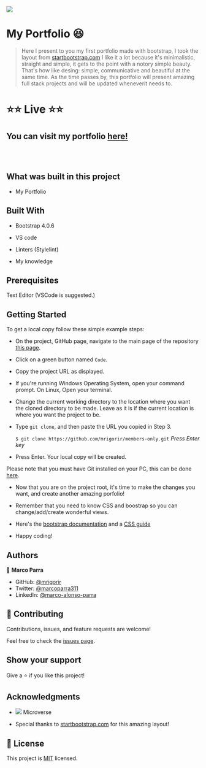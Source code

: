 ![](https://img.shields.io/badge/Microverse-blueviolet)

# My Portfolio :satisfied:

> Here I present to you my first portfolio made with bootstrap, I took the layout from [startbootstrap.com](https://startbootstrap.com/theme/freelancer) I like it a lot because it's minimalistic, straight and simple, it gets to the point with a notory simple beauty. That's how like desing: simple, communicative and beautiful at the same time. As the time passes by, this portfolio will present amazing full stack projects and will be updated wheneverit needs to. 


# :star::star: Live :star::star:

## You can visit my portfolio [here!](https://mrigorir.github.io/portfolio/)
<br>
<br>

## **What was built in this project**

- My Portfolio


## Built With

- Bootstrap 4.0.6

- VS code

- Linters (Stylelint)

- My knowledge


## Prerequisites

Text Editor (VSCode is suggested.) 


## Getting Started

To get a local copy follow these simple example steps:

- On the project, GitHub page, navigate to the main page of the repository [this page](https://github.com/mrigorir/portfolio.git).

- Click on a green button named `Code`.

- Copy the project URL as displayed.

- If you're running Windows Operating System, open your command prompt. On Linux, Open your terminal.

- Change the current working directory to the location where you want the cloned directory to be made. Leave as it is if the current location is where you want the project to be.

- Type `git clone`, and then paste the URL you copied in Step 3.<br>

  `$ git clone https://github.com/mrigorir/members-only.git` <em>Press Enter key</em><br>

- Press Enter. Your local copy will be created.

Please note that you must have Git installed on your PC, this can be done [here](https://gist.github.com/derhuerst/1b15ff4652a867391f03).

- Now that you are on the project root, it's time to make the changes you want, and create another amazing porfolio!

- Remember that you need to know CSS and boostrap so you can change/add/create wonderful views. 

- Here's the [bootstrap documentation](https://getbootstrap.com/) and a [CSS guide](https://css-tricks.com/)

- Happy coding!


## Authors

👤 **Marco Parra**

- GitHub: [@mrigorir](https://github.com/mrigorir)
- Twitter: [@marcoparra311](https://twitter.com/marcoparra311)
- LinkedIn: [@marco-alonso-parra](https://www.linkedin.com/in/marco-alonso-parra/)


## 🤝 Contributing

Contributions, issues, and feature requests are welcome!

Feel free to check the [issues page](https://github.com/mrigorir/members-only.git/issues).


## Show your support

Give a ⭐️ if you like this project!


## Acknowledgments

- ![](https://img.shields.io/badge/Microverse-blueviolet) Microverse

- Special thanks to [startbootstrap.com](https://startbootstrap.com/theme/freelancer) for this amazing layout!


## 📝 License

This project is [MIT](https://en.wikipedia.org/wiki/MIT_License) licensed.
